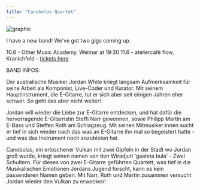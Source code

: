 ```yaml
---
title: "Canobolas Quartet"
---
```


![graphic](/canobolas.jpg)

I have a new band! We've got two gigs coming up.

10.6 - Other Music Academy, Weimar at 19:30
11.6 - ateliercafé flow, Kranichfeld - [tickets here](https://www.den-flow-geniessen.de/event-details/jazz-k-o-n-z-e-r-t)


BAND INFOS:

Der australische Musiker Jordan White kriegt langsam Aufmerksamkeit für seine Arbeit als Komponist, Live-Coder und Kurator. Mit seinem Hauptinstrument, die E-Gitarre, tut er sich aber seit einigen Jahren eher schwer. So geht das aber nicht weiter!

Jordan will wieder die Liebe zur E-Gitarre entdecken, und hat dafür die hervorragende E-Gitarristin Steffi Narr gewonnen, sowie Philipp Martin am E-Bass und Steffen Roth am Schlagzeug. Mit seinen Mitmusiker:innen sucht er tief in sich wieder nach das was an E-Gitarre ihn mal so begeistert hatte - und was das Instrument noch anzubieten hat.

Canobolas, ein erloschener Vulkan mit zwei Gipfeln in der Stadt wo Jordan groß wurde, kriegt seinen namen von den Wiradjuri 'gaahna bula' - Zwei Schultern. Für dieses von zwei E-Gitarre geführten Quartett, was tief in die Musikalischen Emotionen Jordans Jugend forscht, kann es kein passenderen Namen geben. Mit Narr, Roth und Martin zusammen versucht Jordan wieder den Vulkan zu erwecken!
